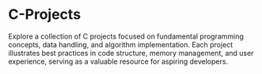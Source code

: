 # C-Projects
Explore a collection of C projects focused on fundamental programming concepts, data handling, and algorithm implementation. Each project illustrates best practices in code structure, memory management, and user experience, serving as a valuable resource for aspiring developers.

